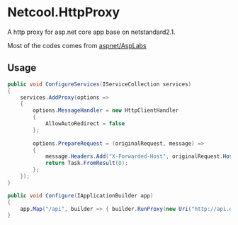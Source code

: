 # Netcool.HttpProxy

A http proxy for asp.net core app base on netstandard2.1.

Most of the codes comes from [aspnet/AspLabs](https://github.com/aspnet/AspLabs)

## Usage

```c#
public void ConfigureServices(IServiceCollection services)
{
    services.AddProxy(options =>
    {
        options.MessageHandler = new HttpClientHandler
        {
            AllowAutoRedirect = false
        };
        
        options.PrepareRequest = (originalRequest, message) =>
        {
            message.Headers.Add("X-Forwarded-Host", originalRequest.Host.Host);
            return Task.FromResult(0);
        };
    });
}

public void Configure(IApplicationBuilder app)
{
    app.Map("/api", builder => { builder.RunProxy(new Uri("http://api.domain.com")); });
}

```

